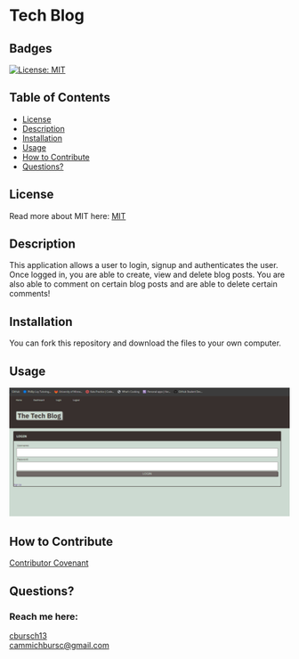 # Tech Blog
  ## Badges
  [![License: MIT](https://img.shields.io/badge/License-MIT-yellow.svg)](https://opensource.org/licenses/MIT)

  ## Table of Contents
  * [License](#license)
  * [Description](#description)
  * [Installation](#installation)
  * [Usage](#usage)
  * [How to Contribute](#how-to-contribute)
  * [Questions?](#questions)

  ## License
  Read more about MIT here:
  [MIT](https://opensource.org/licenses/MIT)

  ## Description
  This application allows a user to login, signup and authenticates the user. Once logged in, you are able to create, view and delete blog posts. You are also able to comment on certain blog posts and are able to delete certain comments!

  ## Installation
  You can fork this repository and download the files to your own computer.

  ## Usage
  ![Screenshot](./public/images/TechBlogScreenshot.png)

  ## How to Contribute
  [Contributor Covenant](https://www.contributor-covenant.org/)  
  

  ## Questions?
  ### Reach me here: 
  [cbursch13](https://github.com/cbursch13)  
  cammichbursc@gmail.com